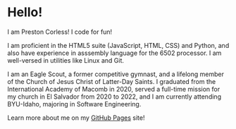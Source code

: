 # Hello!

I am Preston Corless! I code for fun! 

I am proficient in the HTML5 suite (JavaScript, HTML, CSS) and Python, and also have experience in asssembly language for the 6502 processor. I am well-versed in utilities like Linux and Git. 

I am an Eagle Scout, a former competitive gymnast, and a lifelong member of the Church of Jesus Christ of Latter-Day Saints. I graduated from the International Academy of Macomb in 2020, served a full-time mission for my church in El Salvador from 2020 to 2022, and I am currently attending BYU-Idaho, majoring in Software Engineering.

Learn more about me on my [GitHub Pages](https://pgattic.github.io/about-me) site! 
